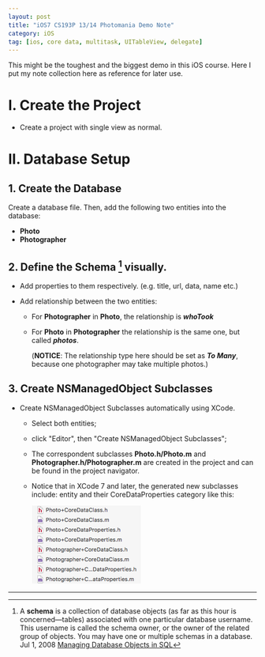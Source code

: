 ```yaml
--- 
layout: post
title: "iOS7 CS193P 13/14 Photomania Demo Note"
category: iOS
tag: [ios, core data, multitask, UITableView, delegate]
---
```

<div class = "message">
This might be the toughest and the biggest demo in this iOS course. Here I put my note collection here as reference for later use.
</div>

# I. Create the Project
- Create a project with single view as normal.

# II. Database Setup

## 1. Create the Database
Create a database file. Then, add the following two entities into the database:
	 
- **Photo**
- **Photographer**

## 2. Define the Schema [^schema] visually.

- Add properties to them respectively. (e.g. title, url, data, name etc.)

- Add relationship between the two entities:
	- For **Photographer** in **Photo**, the relationship is ***whoTook***
	- For **Photo** in **Photographer** the relationship is the same one, but called ***photos***.

		(**NOTICE**: The relationship type here should be set as ***To Many***, because one photographer may take multiple photos.)
	
## 3. Create NSManagedObject Subclasses
- Create NSManagedObject Subclasses automatically using XCode.
	- Select both entities;
	- click "Editor", then "Create NSManagedObject Subclasses";
	- The correspondent subclasses **Photo.h/Photo.m** and **Photographer.h/Photographer.m** are created in the project and can be found in the project navigator.
	- Notice that in XCode 7 and later, the generated new subclasses include: entity and their CoreDataProperties category like this:

		![subclasses](/public/img/20161106-0.png)



---
[^schema]: A **schema** is a collection of database objects (as far as this hour is concerned—tables) associated with one particular database username. This username is called the schema owner, or the owner of the related group of objects. You may have one or multiple schemas in a database. Jul 1, 2008 [Managing Database Objects in SQL](http://www.informit.com/articles/article.aspx?p=1216889&seqNum=2)